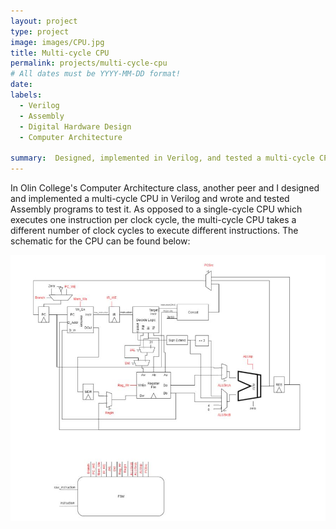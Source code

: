 ```yaml
---
layout: project
type: project
image: images/CPU.jpg
title: Multi-cycle CPU
permalink: projects/multi-cycle-cpu
# All dates must be YYYY-MM-DD format!
date:
labels:
  - Verilog
  - Assembly
  - Digital Hardware Design
  - Computer Architecture

summary:  Designed, implemented in Verilog, and tested a multi-cycle CPU with custom Assembly programs.
---
```


In Olin College's Computer Architecture class, another peer and I designed and implemented a multi-cycle CPU in Verilog and wrote and tested Assembly programs to test it. As opposed to a single-cycle CPU which executes one instruction per clock cycle, the multi-cycle CPU takes a different number of clock cycles to execute different instructions. The schematic for the CPU can be found below:

<img class="ui extra-large image" src="../images/CPU_Diagram.JPG">